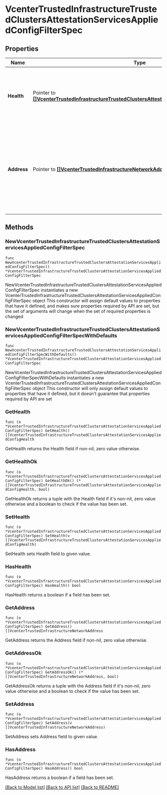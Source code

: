 # VcenterTrustedInfrastructureTrustedClustersAttestationServicesAppliedConfigFilterSpec

## Properties

Name | Type | Description | Notes
------------ | ------------- | ------------- | -------------
**Health** | Pointer to [**[]VcenterTrustedInfrastructureTrustedClustersAttestationServicesAppliedConfigHealth**](VcenterTrustedInfrastructureTrustedClustersAttestationServicesAppliedConfigHealth.md) | The health of the applied Attestation Service configuration. If unset, no filtration will be performed by health. | [optional] 
**Address** | Pointer to [**[]VcenterTrustedInfrastructureNetworkAddress**](VcenterTrustedInfrastructureNetworkAddress.md) | The network address of the Attestation Service configured for use in the Trusted Cluster. If unset, no filtration will be performed by network address. | [optional] 

## Methods

### NewVcenterTrustedInfrastructureTrustedClustersAttestationServicesAppliedConfigFilterSpec

`func NewVcenterTrustedInfrastructureTrustedClustersAttestationServicesAppliedConfigFilterSpec() *VcenterTrustedInfrastructureTrustedClustersAttestationServicesAppliedConfigFilterSpec`

NewVcenterTrustedInfrastructureTrustedClustersAttestationServicesAppliedConfigFilterSpec instantiates a new VcenterTrustedInfrastructureTrustedClustersAttestationServicesAppliedConfigFilterSpec object
This constructor will assign default values to properties that have it defined,
and makes sure properties required by API are set, but the set of arguments
will change when the set of required properties is changed

### NewVcenterTrustedInfrastructureTrustedClustersAttestationServicesAppliedConfigFilterSpecWithDefaults

`func NewVcenterTrustedInfrastructureTrustedClustersAttestationServicesAppliedConfigFilterSpecWithDefaults() *VcenterTrustedInfrastructureTrustedClustersAttestationServicesAppliedConfigFilterSpec`

NewVcenterTrustedInfrastructureTrustedClustersAttestationServicesAppliedConfigFilterSpecWithDefaults instantiates a new VcenterTrustedInfrastructureTrustedClustersAttestationServicesAppliedConfigFilterSpec object
This constructor will only assign default values to properties that have it defined,
but it doesn't guarantee that properties required by API are set

### GetHealth

`func (o *VcenterTrustedInfrastructureTrustedClustersAttestationServicesAppliedConfigFilterSpec) GetHealth() []VcenterTrustedInfrastructureTrustedClustersAttestationServicesAppliedConfigHealth`

GetHealth returns the Health field if non-nil, zero value otherwise.

### GetHealthOk

`func (o *VcenterTrustedInfrastructureTrustedClustersAttestationServicesAppliedConfigFilterSpec) GetHealthOk() (*[]VcenterTrustedInfrastructureTrustedClustersAttestationServicesAppliedConfigHealth, bool)`

GetHealthOk returns a tuple with the Health field if it's non-nil, zero value otherwise
and a boolean to check if the value has been set.

### SetHealth

`func (o *VcenterTrustedInfrastructureTrustedClustersAttestationServicesAppliedConfigFilterSpec) SetHealth(v []VcenterTrustedInfrastructureTrustedClustersAttestationServicesAppliedConfigHealth)`

SetHealth sets Health field to given value.

### HasHealth

`func (o *VcenterTrustedInfrastructureTrustedClustersAttestationServicesAppliedConfigFilterSpec) HasHealth() bool`

HasHealth returns a boolean if a field has been set.

### GetAddress

`func (o *VcenterTrustedInfrastructureTrustedClustersAttestationServicesAppliedConfigFilterSpec) GetAddress() []VcenterTrustedInfrastructureNetworkAddress`

GetAddress returns the Address field if non-nil, zero value otherwise.

### GetAddressOk

`func (o *VcenterTrustedInfrastructureTrustedClustersAttestationServicesAppliedConfigFilterSpec) GetAddressOk() (*[]VcenterTrustedInfrastructureNetworkAddress, bool)`

GetAddressOk returns a tuple with the Address field if it's non-nil, zero value otherwise
and a boolean to check if the value has been set.

### SetAddress

`func (o *VcenterTrustedInfrastructureTrustedClustersAttestationServicesAppliedConfigFilterSpec) SetAddress(v []VcenterTrustedInfrastructureNetworkAddress)`

SetAddress sets Address field to given value.

### HasAddress

`func (o *VcenterTrustedInfrastructureTrustedClustersAttestationServicesAppliedConfigFilterSpec) HasAddress() bool`

HasAddress returns a boolean if a field has been set.


[[Back to Model list]](../README.md#documentation-for-models) [[Back to API list]](../README.md#documentation-for-api-endpoints) [[Back to README]](../README.md)


